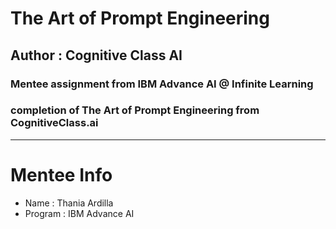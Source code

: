 # The Art of Prompt Engineering
## Author : Cognitive Class AI

### Mentee assignment from IBM Advance AI @ Infinite Learning 
### completion of The Art of Prompt Engineering from CognitiveClass.ai
---

# Mentee Info
- Name : Thania Ardilla
- Program : IBM Advance AI

